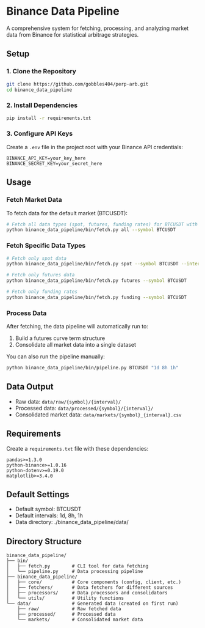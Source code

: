 # Binance Data Pipeline

A comprehensive system for fetching, processing, and analyzing market data from Binance for statistical arbitrage strategies.

## Setup

### 1. Clone the Repository

```bash
git clone https://github.com/gobbles404/perp-arb.git
cd binance_data_pipeline
```

### 2. Install Dependencies

```bash
pip install -r requirements.txt
```

### 3. Configure API Keys

Create a `.env` file in the project root with your Binance API credentials:

```
BINANCE_API_KEY=your_key_here
BINANCE_SECRET_KEY=your_secret_here
```

## Usage

### Fetch Market Data

To fetch data for the default market (BTCUSDT):

```bash
# Fetch all data types (spot, futures, funding rates) for BTCUSDT with default settings
python binance_data_pipeline/bin/fetch.py all --symbol BTCUSDT
```

### Fetch Specific Data Types

```bash
# Fetch only spot data
python binance_data_pipeline/bin/fetch.py spot --symbol BTCUSDT --interval 1d

# Fetch only futures data
python binance_data_pipeline/bin/fetch.py futures --symbol BTCUSDT

# Fetch only funding rates
python binance_data_pipeline/bin/fetch.py funding --symbol BTCUSDT
```

### Process Data

After fetching, the data pipeline will automatically run to:

1. Build a futures curve term structure
2. Consolidate all market data into a single dataset

You can also run the pipeline manually:

```bash
python binance_data_pipeline/bin/pipeline.py BTCUSDT "1d 8h 1h"
```

## Data Output

- Raw data: `data/raw/{symbol}/{interval}/`
- Processed data: `data/processed/{symbol}/{interval}/`
- Consolidated market data: `data/markets/{symbol}_{interval}.csv`

## Requirements

Create a `requirements.txt` file with these dependencies:

```
pandas>=1.3.0
python-binance>=1.0.16
python-dotenv>=0.19.0
matplotlib>=3.4.0
```

## Default Settings

- Default symbol: BTCUSDT
- Default intervals: 1d, 8h, 1h
- Data directory: ./binance_data_pipeline/data/

## Directory Structure

```
binance_data_pipeline/
├── bin/
│   ├── fetch.py        # CLI tool for data fetching
│   └── pipeline.py     # Data processing pipeline
├── binance_data_pipeline/
│   ├── core/           # Core components (config, client, etc.)
│   ├── fetchers/       # Data fetchers for different sources
│   ├── processors/     # Data processors and consolidators
│   └── utils/          # Utility functions
└── data/               # Generated data (created on first run)
    ├── raw/            # Raw fetched data
    ├── processed/      # Processed data
    └── markets/        # Consolidated market data
```
